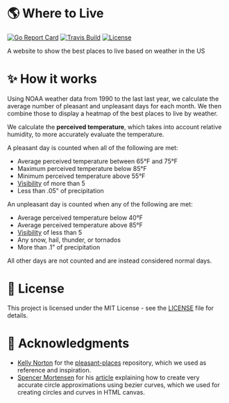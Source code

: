 # 🌎 Where to Live
[![Go Report Card](https://goreportcard.com/badge/github.com/Nicell/where-to-live?style=flat-square)](https://goreportcard.com/report/github.com/Nicell/where-to-live)
[![Travis Build](https://img.shields.io/travis/Nicell/where-to-live.svg?style=flat-square)](https://travis-ci.org/Nicell/where-to-live)
[![License](https://img.shields.io/github/license/Nicell/where-to-live.svg?style=flat-square)](LICENSE)

A website to show the best places to live based on weather in the US

# ✨ How it works
Using NOAA weather data from 1990 to the last last year, we calculate the average number of pleasant and unpleasant days for each month. We then combine those to display a heatmap of the best places to live by weather.

We calculate the **perceived temperature**, which takes into account relative humidity, to more accurately evaluate the temperature.

A pleasant day is counted when all of the following are met:
 - Average perceived temperature between 65°F and 75°F
 - Maximum perceived temperature below 85°F
 - Minimum perceived temperature above 55°F
 - [Visibility](https://en.wikipedia.org/wiki/Visibility) of more than 5
 - Less than .05" of precipitation

An unpleasant day is counted when any of the following are met:
 - Average perceived temperature below 40°F
 - Average perceived temperature above 85°F
 - [Visibility](https://en.wikipedia.org/wiki/Visibility) of less than 5
 - Any snow, hail, thunder, or tornados
 - More than .1" of precipitation

All other days are not counted and are instead considered normal days.

# 📝 License
This project is licensed under the MIT License - see the [LICENSE](LICENSE) file for details.

# 🤝 Acknowledgments
 - [Kelly Norton](https://github.com/kellegous) for the [pleasant-places](https://github.com/kellegous/pleasant-places) repository, which we used as reference and inspiration.
 - [Spencer Mortensen](http://spencermortensen.com) for his [article](http://spencermortensen.com/articles/bezier-circle/) explaining how to create very accurate circle approximations using bezier curves, which we used for creating circles and curves in HTML canvas.

